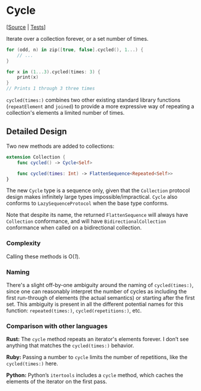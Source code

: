 # Cycle

[[Source](https://github.com/apple/swift-algorithms/blob/main/Sources/Algorithms/Cycle.swift) | 
 [Tests](https://github.com/apple/swift-algorithms/blob/main/Tests/SwiftAlgorithmsTests/CycleTests.swift)]

Iterate over a collection forever, or a set number of times.

```swift
for (odd, n) in zip([true, false].cycled(), 1...) {
    // ...
}

for x in (1...3).cycled(times: 3) {
    print(x)
}
// Prints 1 through 3 three times
```

`cycled(times:)` combines two other existing standard library functions
(`repeatElement` and `joined`) to provide a more expressive way of repeating a
collection's elements a limited number of times.

## Detailed Design

Two new methods are added to collections:

```swift
extension Collection {
    func cycled() -> Cycle<Self>

    func cycled(times: Int) -> FlattenSequence<Repeated<Self>>
}
```

The new `Cycle` type is a sequence only, given that the `Collection` protocol
design makes infinitely large types impossible/impractical. `Cycle` also
conforms to `LazySequenceProtocol` when the base type conforms.

Note that despite its name, the returned `FlattenSequence` will always have
`Collection` conformance, and will have `BidirectionalCollection` conformance
when called on a bidirectional collection.

### Complexity

Calling these methods is O(_1_).

### Naming

There's a slight off-by-one ambiguity around the naming of `cycled(times:)`,
since one can reasonably interpret the number of cycles as including the first
run-through of elements (the actual semantics) or starting after the first 
set. This ambiguity is present in all the different potential names for this
function: `repeated(times:)`, `cycled(repetitions:)`, etc.

### Comparison with other languages

**Rust:** The `cycle` method repeats an iterator's elements forever. I don’t see
anything that matches the `cycled(times:)` behavior.

**Ruby:** Passing a number to `cycle` limits the number of repetitions, like the
`cycled(times:)` here.

**Python:** Python’s `itertools` includes a `cycle` method, which caches the
elements of the iterator on the first pass.